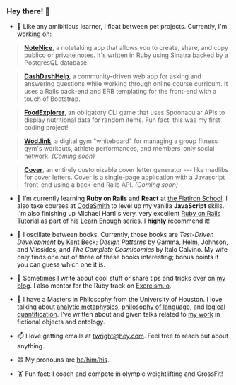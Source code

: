 ### Hey there! 👋

- 🔭  Like any amibitious learner, I float between pet projects. Currently, I'm working on:
> [**NoteNice**](http://twwright.github.io/notenice), a notetaking app that allows you to create, share, and copy publico or private notes. It's written in Ruby using Sinatra backed by a PostgresQL database.

> [**DashDashHelp**](http://twwright.github.io/dashdashhelp), a community-driven web app for asking and answering questions while working through online course curricum. It uses a Rails back-end and ERB templating for the front-end with a touch of Bootstrap. 

> [**FoodExplorer**](http://twwright.github.io/foodexplorer), an obligatory CLI game that uses Spoonacular APIs to display nutritional data for random items. Fun fact: this was my first coding project!

> [**Wod.link**](https://www.youtube.com/watch?v=fcXhaampLZQ), a digital gym "whiteboard" for managing a group fitness gym's workouts, athlete performances, and members-only social network. *(Coming soon)*

> [**Cover**](https://www.youtube.com/watch?v=wAIP6fI0NAI), an entirely customizable cover letter generator --- like madlibs for cover letters. Cover is a single-page application with a Javascript front-end using a back-end Rails API. *(Coming soon)*

- 🌱  I’m currently learning **Ruby on Rails** and **React** at [the Flatiron School](www.flatironschool.com). I also take courses at [CodeSmith](http://codesmith.io) to level up my vanilla **JavaScript** skills. I'm also finishing up Michael Hartl's very, very excellent [Ruby on Rails Tutorial](https://www.railstutorial.org) as part of his [Learn Enough](https://www.learnenough.com) series. I **highly** recommend it!

- 📖  I oscillate between books. Currently, those books are *Test-Driven Development* by Kent Beck; *Design Patterns* by Gamma, Helm, Johnson, and Vlissides; and *The Complete Cosmicomics* by Italo Calvino. My wife only finds one out of three of these books interesting; bonus points if you can guess which one it is.

- 📝  Sometimes I write about cool stuff or share tips and tricks over on [my blog](http://dev.to/twiddlewakka). I also mentor for the Ruby track on [Exercism.io](http://exercism.io).

- 💬  I have a Masters in Philosophy from the University of Houston. I love talking about [analytic metaphysics](https://plato.stanford.edu/entries/metaphysics/#ProMetNewMet), [philosophy of language](https://plato.stanford.edu/entries/meaning/), and [logical quantification](https://plato.stanford.edu/entries/logic-ontology/). I've written about and given talks related to [my work](https://independent.academia.edu/TWWright) in fictional objects and ontology.

- 📫  I love getting emails at [twright@hey.com](mailto:twright@hey.com). Feel free to reach out about anything.

- 😄  My pronouns are [he/him/his](https://pronoun.is/he).

- 🏋️  Fun fact: I coach and compete in olympic weightlifting and CrossFit!
